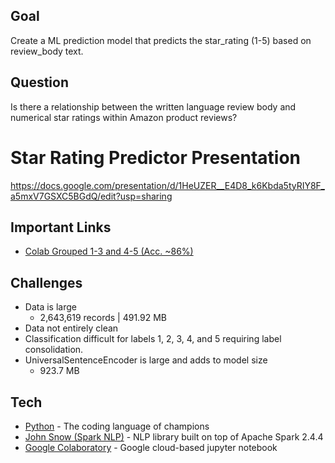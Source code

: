 ## Goal
Create a ML prediction model that predicts the star_rating (1-5) based on review_body text.

## Question
Is there a relationship between the written language review body and numerical star ratings within Amazon product reviews?

# Star Rating Predictor Presentation
 https://docs.google.com/presentation/d/1HeUZER__E4D8_k6Kbda5tyRIY8F_a5mxV7GSXC5BGdQ/edit?usp=sharing 

## Important Links
* [Colab Grouped 1-3 and 4-5 (Acc. ~86%)](https://github.com/Fergus1212/review-star-ranker/blob/master/sparnknlp_review_rating_1and5.ipynb)

## Challenges
* Data is large
  * 2,643,619 records | 491.92 MB
* Data not entirely clean
* Classification difficult for labels 1, 2, 3, 4, and 5 requiring label consolidation.
* UniversalSentenceEncoder is large and adds to model size
  * 923.7 MB

## Tech
* [Python](https://www.python.org/) - The coding language of champions
* [John Snow (Spark NLP)](https://nlp.johnsnowlabs.com/docs/en/quickstart) - NLP library built on top of Apache Spark 2.4.4
* [Google Colaboratory](https://colab.research.google.com/notebooks/basic_features_overview.ipynb) - Google cloud-based jupyter notebook
